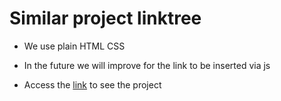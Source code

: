 # Similar project linktree
* We use plain HTML CSS
* In the future we will improve for the link to be inserted via js

* Access the <a href="https://andreoew.github.io/Links/" target="_blank" >link</a>  to see the project

 
